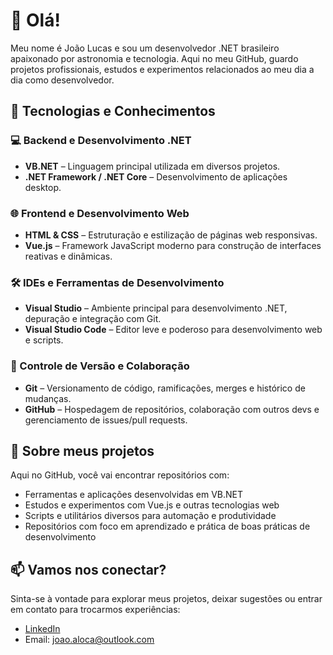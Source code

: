 # 👋 Olá!

Meu nome é João Lucas e sou um desenvolvedor .NET brasileiro apaixonado por astronomia e tecnologia. Aqui no meu GitHub, guardo projetos profissionais, estudos e experimentos relacionados ao meu dia a dia como desenvolvedor.

## 🧠 Tecnologias e Conhecimentos

### 💻 Backend e Desenvolvimento .NET
- **VB.NET** – Linguagem principal utilizada em diversos projetos.
- **.NET Framework / .NET Core** – Desenvolvimento de aplicações desktop.

### 🌐 Frontend e Desenvolvimento Web
- **HTML & CSS** – Estruturação e estilização de páginas web responsivas.
- **Vue.js** – Framework JavaScript moderno para construção de interfaces reativas e dinâmicas.

### 🛠️ IDEs e Ferramentas de Desenvolvimento
- **Visual Studio** – Ambiente principal para desenvolvimento .NET, depuração e integração com Git.
- **Visual Studio Code** – Editor leve e poderoso para desenvolvimento web e scripts.

### 🔄 Controle de Versão e Colaboração
- **Git** – Versionamento de código, ramificações, merges e histórico de mudanças.
- **GitHub** – Hospedagem de repositórios, colaboração com outros devs e gerenciamento de issues/pull requests.

## 🚀 Sobre meus projetos

Aqui no GitHub, você vai encontrar repositórios com:
- Ferramentas e aplicações desenvolvidas em VB.NET
- Estudos e experimentos com Vue.js e outras tecnologias web
- Scripts e utilitários diversos para automação e produtividade
- Repositórios com foco em aprendizado e prática de boas práticas de desenvolvimento

## 📫 Vamos nos conectar?

Sinta-se à vontade para explorar meus projetos, deixar sugestões ou entrar em contato para trocarmos experiências:

- [LinkedIn]([https://www.linkedin.com/in/seu-perfil](https://www.linkedin.com/in/joao-aloca-dev/))
- Email: joao.aloca@outlook.com
